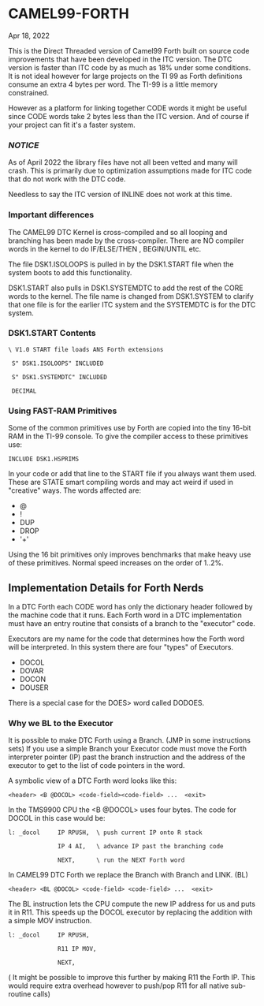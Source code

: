 # CAMEL99-FORTH
Apr 18, 2022

This is the Direct Threaded version of Camel99 Forth built on source code improvements that have been developed in the ITC version.
The DTC version is faster than ITC code by as much as 18% under some conditions.
It is not ideal however for large projects on the TI 99 as Forth definitions consume an extra 4 bytes per word. The TI-99 is a little memory constrained.

However as a platform for linking together CODE words it might be useful since
CODE words take 2 bytes less than the ITC version. And of course if your
project can fit it's a faster system.

### *NOTICE*
As of April 2022 the library files have not all been vetted and many will
crash. This is primarily due to optimization assumptions made for ITC code that
do not work with the DTC code.

Needless to say the ITC version of INLINE does not work at this time.

### Important differences

The CAMEL99 DTC Kernel is cross-compiled and so all looping and branching has
been made by the cross-compiler. There are NO compiler words in the kernel to
do IF/ELSE/THEN , BEGIN/UNTIL etc.  

The file DSK1.ISOLOOPS is pulled in by the DSK1.START file when the system
boots to add this functionality.

DSK1.START also pulls in DSK1.SYSTEMDTC to add the rest of the CORE words to the kernel.  The file name is changed from DSK1.SYSTEM to clarify that one file is
for the earlier ITC system and the SYSTEMDTC is for the DTC system.

### DSK1.START Contents

`\ V1.0 START file loads ANS Forth extensions`

` S" DSK1.ISOLOOPS" INCLUDED`

` S" DSK1.SYSTEMDTC" INCLUDED`

` DECIMAL`

### Using FAST-RAM Primitives
Some of the common primitives use by Forth are copied into the tiny 16-bit RAM in the TI-99 console.  To give the compiler access to these primitives use:

`INCLUDE DSK1.HSPRIMS`

In your code or add that line to the START file if you always want them used.
These are STATE smart compiling words and may act weird if used in "creative"
ways.
The words affected are:
- @
- !
- DUP
- DROP
- '+'

Using the 16 bit primitives only improves benchmarks that make heavy use of
these primitives. Normal speed increases on the order of 1..2%.

## Implementation Details for Forth Nerds
In a DTC Forth each CODE word has only the dictionary header followed by the
machine code that it runs.  Each Forth word in a DTC implementation must have
an entry routine that consists of a branch to the "executor" code.

Executors are my name for the code that determines how the Forth word will be interpreted. In this system there are four "types" of Executors.
- DOCOL
- DOVAR
- DOCON
- DOUSER

There is a special case for the DOES> word called DODOES.

### Why we BL to the Executor
It is possible to make DTC Forth using a Branch. (JMP in some instructions sets)
If you use a simple Branch your Executor code must move the Forth interpreter
pointer (IP) past the branch instruction and the address of the executor to get
to the list of code pointers in the word.

A symbolic view of a DTC Forth word looks like this:

`<header> <B @DOCOL> <code-field><code-field> ...  <exit>`

In the TMS9900 CPU the <B @DOCOL> uses four bytes.
The code for DOCOL in this case would be:

`l: _docol     IP RPUSH,  \ push current IP onto R stack`

`              IP 4 AI,   \ advance IP past the branching code`

`              NEXT,      \ run the NEXT Forth word`

In CAMEL99 DTC Forth we replace the Branch with Branch and LINK. (BL)

`<header> <BL @DOCOL> <code-field> <code-field> ...  <exit>`

The BL instruction lets the CPU compute the new IP address for us and puts it in
R11. This speeds up the DOCOL executor by replacing the addition with a simple
MOV instruction.

`l: _docol     IP RPUSH,`

`              R11 IP MOV,`

`              NEXT,`

(  It might be possible to improve this further by making R11 the Forth IP.
  This would require extra overhead however to push/pop R11 for all native
  sub-routine calls)

